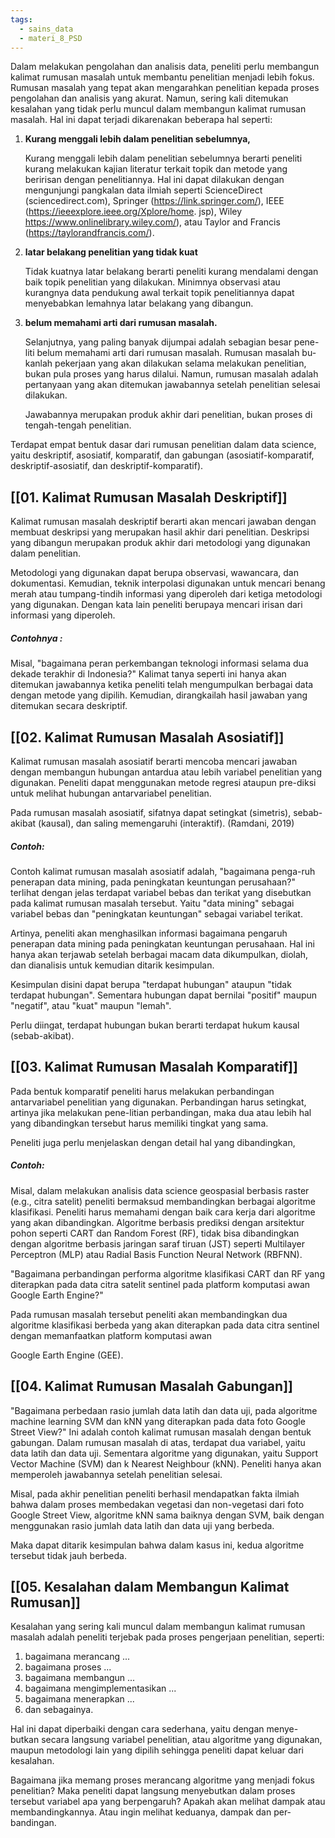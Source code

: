```yaml
---
tags:
  - sains_data
  - materi_8_PSD
---
```

Dalam melakukan pengolahan dan analisis data, peneliti perlu membangun kalimat rumusan masalah untuk membantu penelitian menjadi lebih fokus. Rumusan masalah yang tepat akan mengarahkan penelitian kepada proses pengolahan dan analisis yang akurat. Namun, sering kali ditemukan kesalahan yang tidak perlu muncul dalam membangun kalimat rumusan masalah. Hal ini dapat terjadi dikarenakan beberapa hal seperti: 

1) **Kurang menggali lebih dalam penelitian sebelumnya,**
   
   Kurang menggali lebih dalam penelitian sebelumnya berarti peneliti kurang melakukan kajian literatur terkait topik dan metode yang beririsan dengan penelitiannya. Hal ini dapat dilakukan dengan mengunjungi pangkalan data ilmiah seperti ScienceDirect (sciencedirect.com), Springer (https://link.springer.com/), IEEE (https://ieeexplore.ieee.org/Xplore/home. jsp), Wiley https://www.onlinelibrary.wiley.com/), atau Taylor and Francis (https://taylorandfrancis.com/).
   
2) **latar belakang penelitian yang tidak kuat** 
   
   Tidak kuatnya latar belakang berarti peneliti kurang mendalami dengan baik topik penelitian yang dilakukan. Minimnya observasi atau kurangnya data pendukung awal terkait topik penelitiannya dapat menyebabkan lemahnya latar belakang yang dibangun.
   
3) **belum memahami arti dari rumusan masalah.** 
   
   Selanjutnya, yang paling banyak dijumpai adalah sebagian besar pene-liti belum memahami arti dari rumusan masalah. Rumusan masalah bu-kanlah pekerjaan yang akan dilakukan selama melakukan penelitian, bukan pula proses yang harus dilalui. Namun, rumusan masalah adalah pertanyaan yang akan ditemukan jawabannya setelah penelitian selesai dilakukan.
   
   Jawabannya merupakan produk akhir dari penelitian, bukan proses di tengah-tengah penelitian.
   

Terdapat empat bentuk dasar dari rumusan penelitian dalam data science, yaitu deskriptif, asosiatif, komparatif, dan gabungan (asosiatif-komparatif, deskriptif-asosiatif, dan deskriptif-komparatif).


## [[01. Kalimat Rumusan Masalah Deskriptif]]

Kalimat rumusan masalah deskriptif berarti akan mencari jawaban dengan membuat deskripsi yang merupakan hasil akhir dari penelitian. Deskripsi yang dibangun merupakan produk akhir dari metodologi yang digunakan dalam penelitian.

Metodologi yang digunakan dapat berupa observasi, wawancara, dan dokumentasi. Kemudian, teknik interpolasi digunakan untuk mencari benang merah atau tumpang-tindih informasi yang diperoleh dari ketiga metodologi yang digunakan. Dengan kata lain peneliti berupaya mencari irisan dari informasi yang diperoleh.

##### Contohnya :

Misal, "bagaimana peran perkembangan teknologi informasi selama dua dekade terakhir di Indonesia?" Kalimat tanya seperti ini hanya akan ditemukan jawabannya ketika peneliti telah mengumpulkan berbagai data dengan metode yang dipilih. Kemudian, dirangkailah hasil jawaban yang ditemukan secara deskriptif.


## [[02. Kalimat Rumusan Masalah Asosiatif]]

Kalimat rumusan masalah asosiatif berarti mencoba mencari jawaban dengan membangun hubungan antardua atau lebih variabel penelitian yang digunakan. Peneliti dapat menggunakan metode regresi ataupun pre-diksi untuk melihat hubungan antarvariabel penelitian.

Pada rumusan masalah asosiatif, sifatnya dapat setingkat (simetris), sebab-akibat (kausal), dan saling memengaruhi (interaktif). (Ramdani, 2019)

##### Contoh:

Contoh kalimat rumusan masalah asosiatif adalah, "bagaimana penga-ruh penerapan data mining, pada peningkatan keuntungan perusahaan?" terlihat dengan jelas terdapat variabel bebas dan terikat yang disebutkan pada kalimat rumusan masalah tersebut. Yaitu "data mining" sebagai variabel bebas dan "peningkatan keuntungan" sebagai variabel terikat.

Artinya, peneliti akan menghasilkan informasi bagaimana pengaruh penerapan data mining pada peningkatan keuntungan perusahaan. Hal ini hanya akan terjawab setelah berbagai macam data dikumpulkan, diolah, dan dianalisis untuk kemudian ditarik kesimpulan.

Kesimpulan disini dapat berupa "terdapat hubungan" ataupun "tidak terdapat hubungan". Sementara hubungan dapat bernilai "positif" maupun "negatif", atau "kuat" maupun "lemah". 

Perlu diingat, terdapat hubungan bukan berarti terdapat hukum kausal (sebab-akibat).



## [[03. Kalimat Rumusan Masalah Komparatif]]

Pada bentuk komparatif peneliti harus melakukan perbandingan antarvariabel penelitian yang digunakan. Perbandingan harus setingkat, artinya jika melakukan pene-litian perbandingan, maka dua atau lebih hal yang dibandingkan tersebut harus memiliki tingkat yang sama.

Peneliti juga perlu menjelaskan dengan detail hal yang dibandingkan,

##### Contoh:

Misal, dalam melakukan analisis data science geospasial berbasis raster (e.g., citra satelit) peneliti bermaksud membandingkan berbagai algoritme klasifikasi. Peneliti harus memahami dengan baik cara kerja dari algoritme yang akan dibandingkan. Algoritme berbasis prediksi dengan arsitektur pohon seperti CART dan Random Forest (RF), tidak bisa dibandingkan dengan algoritme berbasis jaringan saraf tiruan (JST) seperti Multilayer Perceptron (MLP) atau Radial Basis Function Neural Network (RBFNN).

"Bagaimana perbandingan performa algoritme klasifikasi CART dan
RF yang diterapkan pada data citra satelit sentinel pada platform komputasi awan Google Earth Engine?" 

Pada rumusan masalah tersebut peneliti akan membandingkan dua algoritme klasifikasi berbeda yang akan diterapkan pada data citra sentinel dengan memanfaatkan platform komputasi awan

Google Earth Engine (GEE).


## [[04. Kalimat Rumusan Masalah Gabungan]]

"Bagaimana perbedaan rasio jumlah data latih dan data uji, pada algoritme machine learning SVM dan kNN yang diterapkan pada data foto Google Street View?" Ini adalah contoh kalimat rumusan masalah dengan bentuk gabungan. Dalam rumusan masalah di atas, terdapat dua variabel, yaitu data latih dan data uji. Sementara algoritme yang digunakan, yaitu Support Vector Machine (SVM) dan k Nearest Neighbour (kNN). Peneliti hanya akan memperoleh jawabannya setelah penelitian selesai.

Misal, pada akhir penelitian peneliti berhasil mendapatkan fakta ilmiah bahwa dalam proses membedakan vegetasi dan non-vegetasi dari foto Google Street View, algoritme kNN sama baiknya dengan SVM, baik dengan menggunakan rasio jumlah data latih dan data uji yang berbeda.

Maka dapat ditarik kesimpulan bahwa dalam kasus ini, kedua algoritme tersebut tidak jauh berbeda.


## [[05. Kesalahan dalam Membangun Kalimat Rumusan]]

Kesalahan yang sering kali muncul dalam membangun kalimat rumusan masalah adalah peneliti terjebak pada proses pengerjaan penelitian, seperti:

1. ﻿﻿﻿bagaimana merancang ...
2. ﻿﻿﻿bagaimana proses ...
3. ﻿﻿﻿bagaimana membangun ...
4. ﻿﻿﻿bagaimana mengimplementasikan ...
5. ﻿﻿﻿bagaimana menerapkan ...
6. ﻿﻿﻿dan sebagainya.

Hal ini dapat diperbaiki dengan cara sederhana, yaitu dengan menye-butkan secara langsung variabel penelitian, atau algoritme yang digunakan, maupun metodologi lain yang dipilih sehingga peneliti dapat keluar dari kesalahan.

Bagaimana jika memang proses merancang algoritme yang menjadi fokus penelitian? Maka peneliti dapat langsung menyebutkan dalam proses tersebut variabel apa yang berpengaruh? Apakah akan melihat dampak atau membandingkannya. Atau ingin melihat keduanya, dampak dan per-bandingan.


